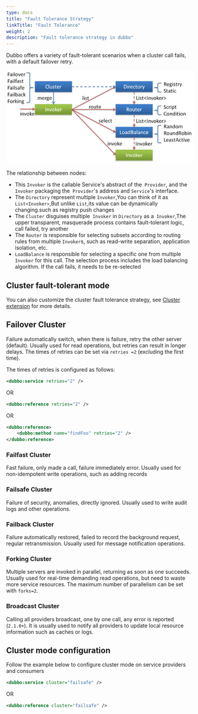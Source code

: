 ```yaml
---
type: docs
title: "Fault Tolerance Strategy"
linkTitle: "Fault Tolerance"
weight: 2
description: "Fault tolerance strategy in dubbo"
---
```


Dubbo offers a variety of fault-tolerant scenarios when a cluster call fails, with a default failover retry.

![cluster](/imgs/user/cluster.jpg)

The relationship between nodes:

* This `Invoker` is the callable Service's abstract of the` Provider`, and the `Invoker` packaging the` Provider`'s address and `Service`'s interface.
*  The `Directory` represent multiple `Invoker`,You can think of it as `List<Invoker>`,But unlike `List`,its value  can be dynamically changing.such as registry push changes
*  The `Cluster` disguises multiple` Invoker` in `Directory` as a` Invoker`,The upper transparent, masquerade process contains fault-tolerant logic, call failed, try another
* The `Router` is responsible for selecting subsets according to routing rules from multiple `Invoker`s, such as read-write separation, application isolation, etc.
* `LoadBalance` is responsible for selecting a specific one from multiple` Invoker` for this call. The selection process includes the load balancing algorithm. If the call fails, it needs to be re-selected

## Cluster fault-tolerant mode

You can also customize the cluster fault tolerance strategy, see [Cluster extension](../../../dev/impls/cluster) for more details.

## Failover Cluster

Failure automatically switch, when there is failure, retry the other server (default). Usually used for read operations, but retries can result in longer delays. The times of retries can be set via `retries =2` (excluding the first time).

The times of retries is configured as follows:

```xml
<dubbo:service retries="2" />
```

OR

```xml
<dubbo:reference retries="2" />
```

OR

```xml
<dubbo:reference>
    <dubbo:method name="findFoo" retries="2" />
</dubbo:reference>
```

### Failfast Cluster

Fast failure, only made a call, failure immediately error. Usually used for non-idempotent write operations, such as adding records

### Failsafe Cluster

Failure of security, anomalies, directly ignored. Usually used to write audit logs and other operations.

### Failback Cluster

Failure automatically restored, failed to record the background request, regular retransmission. Usually used for message notification operations.

### Forking Cluster

Multiple servers are invoked in parallel, returning as soon as one succeeds. Usually used for real-time demanding read operations, but need to waste more service resources. The maximum number of parallelism can be set with `forks=2`.

### Broadcast Cluster

Calling all providers broadcast, one by one call, any error is reported (`2.1.0+`). It is usually used to notify all providers to update local resource information such as caches or logs.

## Cluster mode configuration

Follow the example below to configure cluster mode on service providers and consumers

```xml
<dubbo:service cluster="failsafe" />
```

OR

```xml
<dubbo:reference cluster="failsafe" />
```
